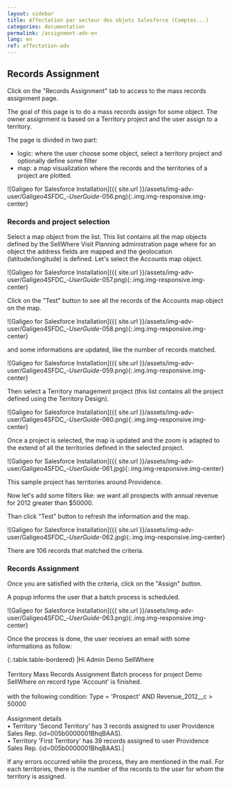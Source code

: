 ```yaml
---
layout: sidebar
title: Affectation par secteur des objets Salesforce (Comptes...)
categories: documentation
permalink: /assignment-adv-en
lang: en
ref: affectation-adv
---
```


## Records Assignment

Click on the "Records Assignment" tab to access to the mass records assignment page.

The goal of this page is to do a mass records assign for some object. The owner assignment is based on a Territory project and the user assign to a territory.

The page is divided in two part:

- logic: where the user choose some object, select a territory project and optionally define some filter
- map: a map visualization where the records and the territories of a project are plotted.

![Galigeo for Salesforce Installation]({{ site.url }}/assets/img-adv-user/Galigeo4SFDC_-_UserGuide_-056.png){:.img.img-responsive.img-center}

### Records and project selection

Select a map object from the list. This list contains all the map objects defined by the SellWhere Visit Planning administration page where for an object the address fields are mapped and the geolocation (latitude/longitude) is defined. Let's select the Accounts map object.

![Galigeo for Salesforce Installation]({{ site.url }}/assets/img-adv-user/Galigeo4SFDC_-_UserGuide_-057.png){:.img.img-responsive.img-center}

Click on the "Test" button to see all the records of the Accounts map object on the map.

![Galigeo for Salesforce Installation]({{ site.url }}/assets/img-adv-user/Galigeo4SFDC_-_UserGuide_-058.png){:.img.img-responsive.img-center}

and some informations are updated, like the number of records matched.

![Galigeo for Salesforce Installation]({{ site.url }}/assets/img-adv-user/Galigeo4SFDC_-_UserGuide_-059.png){:.img.img-responsive.img-center}

Then select a Territory management project (this list contains all the project defined using the Territory Design).

![Galigeo for Salesforce Installation]({{ site.url }}/assets/img-adv-user/Galigeo4SFDC_-_UserGuide_-060.png){:.img.img-responsive.img-center}

Once a project is selected, the map is updated and the zoom is adapted to the extend of all the territories defined in the selected project.

![Galigeo for Salesforce Installation]({{ site.url }}/assets/img-adv-user/Galigeo4SFDC_-_UserGuide_-061.jpg){:.img.img-responsive.img-center}

This sample project has territories around Providence.

Now let's add some filters like: we want all prospects with annual revenue for 2012 greater than $50000.

Than click "Test" button to refresh the information and the map.

![Galigeo for Salesforce Installation]({{ site.url }}/assets/img-adv-user/Galigeo4SFDC_-_UserGuide_-062.jpg){:.img.img-responsive.img-center}

There are 106 records that matched the criteria.

### Records Assignment

Once you are satisfied with the criteria, click on the "Assign" button. 

A popup informs the user that a batch process is scheduled.

![Galigeo for Salesforce Installation]({{ site.url }}/assets/img-adv-user/Galigeo4SFDC_-_UserGuide_-063.png){:.img.img-responsive.img-center}

Once the process is done, the user receives an email with some informations as follow:

{:.table.table-bordered}
|Hi Admin Demo SellWhere<br><br>Territory Mass Records Assignment Batch process for project Demo SellWhere on record type 'Account' is finished.<br><br>with the following condition: Type = 'Prospect' AND Revenue_2012__c > 50000<br><br>Assignment details<br>• Territory 'Second Territory' has 3 records assigned to user Providence Sales Rep. (id=005b0000001BhqBAAS).<br>• Territory 'First Territory' has 39 records assigned to user Providence Sales Rep. (id=005b0000001BhqBAAS).|

If any errors occurred while the process, they are mentioned in the mail. For each territories, there is the number of the records to the user for whom the territory is assigned.
